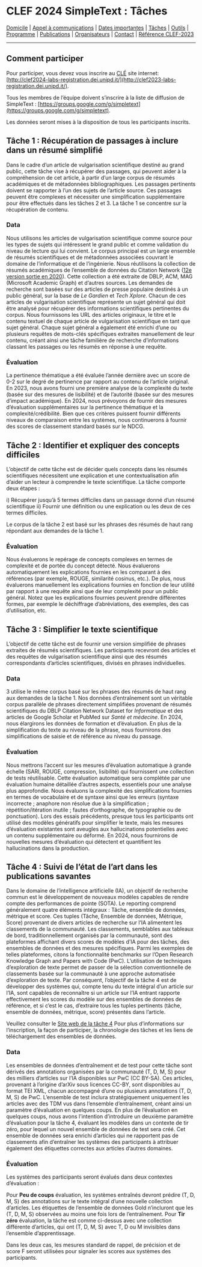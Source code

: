 # CLEF 2024 SimpleText : Tâches

[Domicile](./) | [Appel à communications](./CFP) | [Dates importantes](./dates) | [Tâches](./tasks) | [Outils](./tools) | [Programme](./program) | [Publications](./publications) | [Organisateurs](./organizers) | [Contact](./contact) | [Référence CLEF-2023](https://simpletext-project.com/2023/clef/)

---
## Comment participer
Pour participer, vous devez vous inscrire au [CLÉ](https://clef2024.clef-initiative.eu/index.php) site internet: [http://clef2024-labs-registration.dei.unipd.it/](http://clef2023-labs-registration.dei.unipd.it/). 

Tous les membres de l’équipe doivent s’inscrire à la liste de diffusion de SimpleText : [https://groups.google.com/g/simpletext](https://groups.google.com/g/simpletext). 

Les données seront mises à la disposition de tous les participants inscrits.

## Tâche 1 : Récupération de passages à inclure dans un résumé simplifié

Dans le cadre d’un article de vulgarisation scientifique destiné au grand public, cette tâche vise à récupérer des passages, qui peuvent aider à la compréhension de cet article, à partir d’un large corpus de résumés académiques et de métadonnées bibliographiques. Les passages pertinents doivent se rapporter à l’un des sujets de l’article source. Ces passages peuvent être complexes et nécessiter une simplification supplémentaire pour être effectués dans les tâches 2 et 3. La tâche 1 se concentre sur la récupération de contenu.

### Data
Nous utilisons les articles de vulgarisation scientifique comme source pour les types de sujets qui intéressent le grand public et comme validation du niveau de lecture qui lui convient. Le corpus principal est un large ensemble de résumés scientifiques et de métadonnées associées couvrant le domaine de l’informatique et de l’ingénierie. Nous réutilisons la collection de résumés académiques de l’ensemble de données du Citation Network ([12e version sortie en 2020](https://www.aminer.cn/citation)). Cette collection a été extraite de DBLP, ACM, MAG (Microsoft Academic Graph) et d’autres sources. Les demandes de recherche sont basées sur des articles de presse populaire destinés à un public général, sur la base de _Le Gardien_ et _Tech Xplore_. Chacun de ces articles de vulgarisation scientifique représente un sujet général qui doit être analysé pour récupérer des informations scientifiques pertinentes du corpus. Nous fournissons les URL des articles originaux, le titre et le contenu textuel de chaque article de vulgarisation scientifique en tant que sujet général. Chaque sujet général a également été enrichi d’une ou plusieurs requêtes de mots-clés spécifiques extraites manuellement de leur contenu, créant ainsi une tâche familière de recherche d’informations classant les passages ou les résumés en réponse à une requête.

### Évaluation
La pertinence thématique a été évaluée l’année dernière avec un score de 0-2 sur le degré de pertinence par rapport au contenu de l’article original. En 2023, nous avons fourni une première analyse de la complexité du texte (basée sur des mesures de lisibilité) et de l’autorité (basée sur des mesures d’impact académique). En 2024, nous prévoyons de fournir des mesures d’évaluation supplémentaires sur la pertinence thématique et la complexité/crédibilité. Bien que ces critères puissent fournir différents niveaux de comparaison entre les systèmes, nous continuerons à fournir des scores de classement standard basés sur le NDCG.

## Tâche 2 : Identifier et expliquer des concepts difficiles

L’objectif de cette tâche est de décider quels concepts dans les résumés scientifiques nécessitent une explication et une contextualisation afin d’aider un lecteur à comprendre le texte scientifique. La tâche comporte deux étapes : 

i) Récupérer jusqu’à 5 termes difficiles dans un passage donné d’un résumé scientifique ii) Fournir une définition ou une explication ou les deux de ces termes difficiles.

Le corpus de la tâche 2 est basé sur les phrases des résumés de haut rang répondant aux demandes de la tâche 1.

### Évaluation
Nous évaluerons le repérage de concepts complexes en termes de complexité et de portée du concept détecté. Nous évaluerons automatiquement les explications fournies en les comparant à des références (par exemple, ROUGE, similarité cosinus, etc.). De plus, nous évaluerons manuellement les explications fournies en fonction de leur utilité par rapport à une requête ainsi que de leur complexité pour un public général. Notez que les explications fournies peuvent prendre différentes formes, par exemple le déchiffrage d’abréviations, des exemples, des cas d’utilisation, etc.

## Tâche 3 : Simplifier le texte scientifique

L’objectif de cette tâche est de fournir une version simplifiée de phrases extraites de résumés scientifiques. Les participants recevront des articles et des requêtes de vulgarisation scientifique ainsi que des résumés correspondants d’articles scientifiques, divisés en phrases individuelles.

### Data
3 utilise le même corpus basé sur les phrases des résumés de haut rang aux demandes de la tâche 1. Nos données d’entraînement sont un véritable corpus parallèle de phrases directement simplifiées provenant de résumés scientifiques du DBLP Citation Network Dataset for _Informatique_ et des articles de Google Scholar et PubMed sur _Santé et médecine_. En 2024, nous élargirons les données de formation et d’évaluation. En plus de la simplification du texte au niveau de la phrase, nous fournirons des simplifications de saisie et de référence au niveau du passage.

### Évaluation
Nous mettrons l’accent sur les mesures d’évaluation automatique à grande échelle (SARI, ROUGE, compression, lisibilité) qui fournissent une collection de tests réutilisable. Cette évaluation automatique sera complétée par une évaluation humaine détaillée d’autres aspects, essentiels pour une analyse plus approfondie. Nous évaluons la complexité des simplifications fournies en termes de vocabulaire et de syntaxe ainsi que les erreurs (syntaxe incorrecte ; anaphore non résolue due à la simplification ; répétition/itération inutile ; fautes d’orthographe, de typographie ou de ponctuation). Lors des essais précédents, presque tous les participants ont utilisé des modèles génératifs pour simplifier le texte, mais les mesures d’évaluation existantes sont aveugles aux hallucinations potentielles avec un contenu supplémentaire ou déformé. En 2024, nous fournirons de nouvelles mesures d’évaluation qui détectent et quantifient les hallucinations dans la production.

## Tâche 4 : Suivi de l’état de l’art dans les publications savantes
Dans le domaine de l’intelligence artificielle (IA), un objectif de recherche commun est le développement de nouveaux modèles capables de rendre compte des performances de pointe (SOTA). Le reporting comprend généralement quatre éléments intégraux : Tâche, ensemble de données, métrique et score. Ces tuples (Tâche, Ensemble de données, Métrique, Score) provenant de divers articles de recherche sur l’IA alimentent les classements de la communauté. Les classements, semblables aux tableaux de bord, traditionnellement organisés par la communauté, sont des plateformes affichant divers scores de modèles d’IA pour des tâches, des ensembles de données et des mesures spécifiques. Parmi les exemples de telles plateformes, citons la fonctionnalité benchmarks sur l’Open Research Knowledge Graph and Papers with Code (PwC). L’utilisation de techniques d’exploration de texte permet de passer de la sélection conventionnelle de classements basée sur la communauté à une approche automatisée d’exploration de texte. Par conséquent, l’objectif de la tâche 4 est de développer des systèmes qui, compte tenu du texte intégral d’un article sur l’IA, sont capables de reconnaître si un article sur l’IA entrant rapporte effectivement les scores du modèle sur des ensembles de données de référence, et si c’est le cas, d’extraire tous les tuples pertinents (tâche, ensemble de données, métrique, score) présentés dans l’article. 

Veuillez consulter le [Site web de la tâche 4](https://sites.google.com/view/simpletext-sota/home) Pour plus d’informations sur l’inscription, la façon de participer, la chronologie des tâches et les liens de téléchargement des ensembles de données.
### Data
Les ensembles de données d’entraînement et de test pour cette tâche sont dérivés des annotations organisées par la communauté (T, D, M, S) pour des milliers d’articles sur l’IA disponibles sur PwC (CC BY-SA). Ces articles, provenant à l’origine d’arXiv sous licences CC-BY, sont disponibles au format TEI XML, chacun accompagné d’une ou plusieurs annotations (T, D, M, S) de PwC. L’ensemble de test inclura stratégiquement uniquement les articles avec des TDM vus dans l’ensemble d’entraînement, créant ainsi un paramètre d’évaluation en quelques coups. En plus de l’évaluation en quelques coups, nous avons l’intention d’introduire un deuxième paramètre d’évaluation pour la tâche 4, évaluant les modèles dans un contexte de tir zéro, pour lequel un nouvel ensemble de données de test sera créé. Cet ensemble de données sera enrichi d’articles qui ne rapportent pas de classements afin d’entraîner les systèmes des participants à attribuer également des étiquettes correctes aux articles d’autres domaines.

### Évaluation
Les systèmes des participants seront évalués dans deux contextes d’évaluation :

Pour __Peu de coups__ évaluation, les systèmes entraînés devront prédire (T, D, M, S) des annotations sur le texte intégral d’une nouvelle collection d’articles. Les étiquettes de l’ensemble de données Gold n’incluront que les (T, D, M, S) observées au moins une fois lors de l’entraînement. Pour __Tir zéro__ évaluation, la tâche est comme ci-dessus avec une collection différente d’articles, qui ont (T, D, M, S) avec T, D ou M invisibles dans l’ensemble d’apprentissage.

Dans les deux cas, les mesures standard de rappel, de précision et de score F seront utilisées pour signaler les scores aux systèmes des participants.
